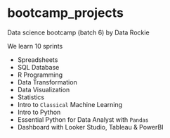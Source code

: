 # bootcamp_projects
Data science bootcamp (batch 6) by Data Rockie

We learn 10 sprints
- Spreadsheets
- SQL Database
- R Programming
- Data Transformation
- Data Visualization
- Statistics
- Intro to `Classical` Machine Learning
- Intro to Python
- Essential Python for Data Analyst with `Pandas`
- Dashboard with Looker Studio, Tableau & PowerBI
